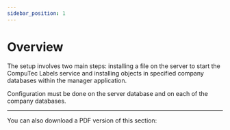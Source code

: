 ```yaml
---
sidebar_position: 1
---
```


# Overview

The setup involves two main steps: installing a file on the server to start the CompuTec Labels service and installing objects in specified company databases within the manager application.

Configuration must be done on the server database and on each of the company databases.

---

You can also download a PDF version of this section:
